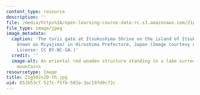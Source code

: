 ```yaml
---
content_type: resource
description: ''
file: /media/https%3A/open-learning-course-data-rc.s3.amazonaws.com/21g-502-japanese-ii-spring-2020/852b53cf527cf5fb503a3ac19fd0c72c_21g502s20-th.jpg
file_type: image/jpeg
image_metadata:
  caption: 'The torii gate at Itsukushima Shrine on the island of Itsukushima (popularly
    known as Miyajima) in Hiroshima Prefecture, Japan (Image courtesy of [James Handlon](https://www.flickr.com/photos/jameshandlon/27665445583/in/photostream/).
    License: CC BY-NC-SA.)'
  credit: ''
  image-alt: An oriental red wooden structure standing in a lake surrounding with
    mountains
resourcetype: Image
title: 21g502s20-th.jpg
uid: 852b53cf-527c-f5fb-503a-3ac19fd0c72c
---
```

